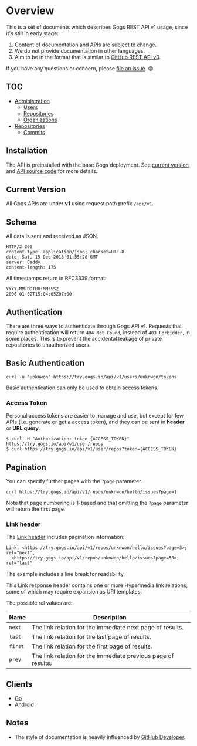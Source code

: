 # Overview

This is a set of documents which describes Gogs REST API v1 usage, since it's still in early stage:

1. Content of documentation and APIs are subject to change.
2. We do not provide documentation in other languages.
3. Aim to be in the format that is similar to [GitHub REST API v3](https://developer.github.com/v3/).

If you have any questions or concern, please [file an issue](https://github.com/gogits/go-gogs-client/issues/new). :blush:

## TOC

- [Administration](Administration)
  - [Users](Administration/Users.md)
  - [Repositories](Administration/Repositories.md)
  - [Organizations](Administration/Organizations.md)
- [Repositories](Repositories)
  - [Commits](Repositories/Commits.md)

## Installation 

The API is preinstalled with the base Gogs deployment. See [current version](#current-version) and [API source code](https://github.com/gogs/gogs/tree/master/routes/api) for more details.

## Current Version

All Gogs APIs are under **v1** using request path prefix `/api/v1`.

## Schema

All data is sent and received as JSON.

```
HTTP/2 200
content-type: application/json; charset=UTF-8
date: Sat, 15 Dec 2018 01:55:28 GMT
server: Caddy
content-length: 175
```

All timestamps return in RFC3339 format:

```
YYYY-MM-DDTHH:MM:SSZ
2006-01-02T15:04:05Z07:00
```

## Authentication

There are three ways to authenticate through Gogs API v1. Requests that require authentication will return `404 Not Found`, instead of `403 Forbidden`, in some places. This is to prevent the accidental leakage of private repositories to unauthorized users.

## Basic Authentication

```
curl -u "unknwon" https://try.gogs.io/api/v1/users/unknwon/tokens
```

Basic authentication can only be used to obtain access tokens.

### Access Token

Personal access tokens are easier to manage and use, but except for few APIs (i.e. generate or get a access token), and they can be sent in **header** or **URL query**.

```
$ curl -H "Authorization: token {ACCESS_TOKEN}" https://try.gogs.io/api/v1/user/repos
$ curl https://try.gogs.io/api/v1/user/repos?token={ACCESS_TOKEN}
```

## Pagination

You can specify further pages with the `?page` parameter.

```
curl https://try.gogs.io/api/v1/repos/unknwon/hello/issues?page=1
```

Note that page numbering is 1-based and that omitting the `?page` parameter will return the first page.

### Link header

The [Link header](http://tools.ietf.org/html/rfc5988) includes pagination information:

```
Link: <https://try.gogs.io/api/v1/repos/unknwon/hello/issues?page=3>; rel="next",
  <https://try.gogs.io/api/v1/repos/unknwon/hello/issues?page=50>; rel="last"
```

The example includes a line break for readability.

This Link response header contains one or more Hypermedia link relations, some of which may require expansion as URI templates.

The possible rel values are:

|Name|Description|
|----|-----------|
|`next`|The link relation for the immediate next page of results.|
|`last`|The link relation for the last page of results.|
|`first`|The link relation for the first page of results.|
|`prev`|The link relation for the immediate previous page of results.|

## Clients

- [Go](https://github.com/gogs/go-gogs-client)
- [Android](https://github.com/unfoldingWord-dev/android-gogs-client)

## Notes

- The style of documentation is heavily influenced by [GitHub Developer](https://developer.github.com/).
